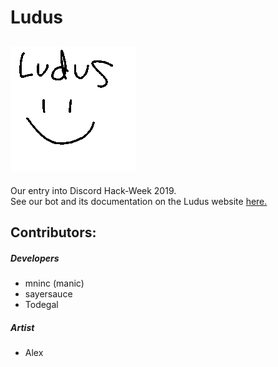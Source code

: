 # Ludus
![alt text](images/logo.jpg "Logo")
---
Our entry into Discord Hack-Week 2019.<br>
See our bot and its documentation on the Ludus website 
[here.](https://mninc.github.io/ludus/)

## Contributors:
##### Developers
- mninc (manic)
- sayersauce
- Todegal

##### Artist
- Alex
